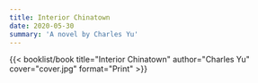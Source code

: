 ```yaml
---
title: Interior Chinatown
date: 2020-05-30
summary: 'A novel by Charles Yu'
---
```


{{< booklist/book
title="Interior Chinatown"
author="Charles Yu"
cover="cover.jpg"
format="Print" >}}
